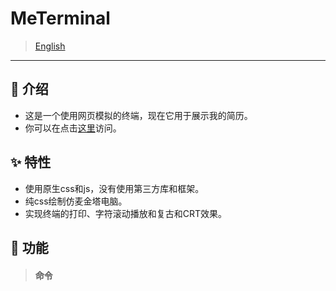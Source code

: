 # MeTerminal
 >[English](.//README.md)
 ---

 ## 📢 介绍
- 这是一个使用网页模拟的终端，现在它用于展示我的简历。
- 你可以在点击[这里](https://dodio12138.github.io/MeTerminal/src/MePC.html)访问。
 

 ## ✨ 特性
- 使用原生css和js，没有使用第三方库和框架。
- 纯css绘制仿麦金塔电脑。
- 实现终端的打印、字符滚动播放和复古和CRT效果。

 ## 🔧 功能
 >#### 命令